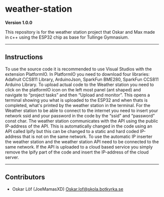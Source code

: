 # weather-station

**Version 1.0.0**

This repository is for the weather station project that Oskar and Max made in c++ using the ESP32 chip as base for Tullinge Gymnasium. 

---
## Instructions

To use the source code it is recommended to use Visual Studios with the extension PlatformIO. In PlatformIO you need to download four libraries:  Adafruit CCS811 Library, ArduinoJson, SparkFun BME280, SparkFun CCS811 Arduino Library. To upload actual code to the Weather station you need to click on the platformIO icon on the left most panel (ant shaped) and navigate to “project tasks” and then “Upload and monitor”. This opens a terminal showing you what is uploaded to the ESP32 and when thats is completed, what's printed by the weather station in the terminal. For the Weather station to be able to connect to the internet you need to insert your network ssid and your password in the code by the “ssid” and “password” const char. The weather station communicates with the API using the public IP-address of the API. This is automatically changed in the code using an API called Ipify but this can be changed to a static and hard coded IP-address that is not on the same network. To use the automatic IP inserter the weather station and the weather station API need to be connected to the same network. If the API is uploaded to a cloud based service you simply remove the Ipify part of the code and insert the IP-address of the cloud server.

---
## Contributors
- Oskar Löf (JoeMamasXD) <Oskar.lof@skola.botkyrka.se>

